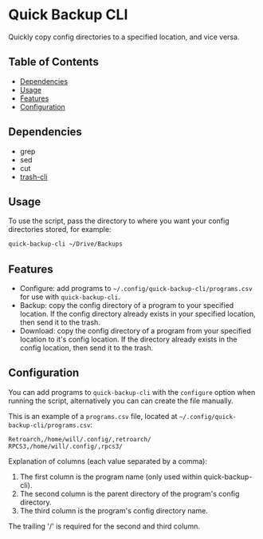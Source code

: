 # Quick Backup CLI

Quickly copy config directories to a specified location, and vice versa.

## Table of Contents

<!--toc:start-->

- [Dependencies](#dependencies)
- [Usage](#usage)
- [Features](#features)
- [Configuration](#configuration)
<!--toc:end-->

## Dependencies

- grep
- sed
- cut
- [trash-cli](https://github.com/andreafrancia/trash-cli)

## Usage

To use the script, pass the directory to where you want your config directories stored, for example:

```bash
quick-backup-cli ~/Drive/Backups
```

## Features

- Configure: add programs to `~/.config/quick-backup-cli/programs.csv` for use with `quick-backup-cli`.
- Backup: copy the config directory of a program to your specified location. If the config directory already exists in your specified location, then send it to the trash.
- Download: copy the config directory of a program from your specified location to it's config location. If the directory already exists in the config location, then send it to the trash.

## Configuration

You can add programs to `quick-backup-cli` with the `configure` option when running the script, alternatively you can can create the file manually.

This is an example of a `programs.csv` file, located at `~/.config/quick-backup-cli/programs.csv`:

```csv
Retroarch,/home/will/.config/,retroarch/
RPCS3,/home/will/.config/,rpcs3/
```

Explanation of columns (each value separated by a comma):

1. The first column is the program name (only used within quick-backup-cli).
2. The second column is the parent directory of the program's config directory.
3. The third column is the program's config directory name.

The trailing '/' is required for the second and third column.
